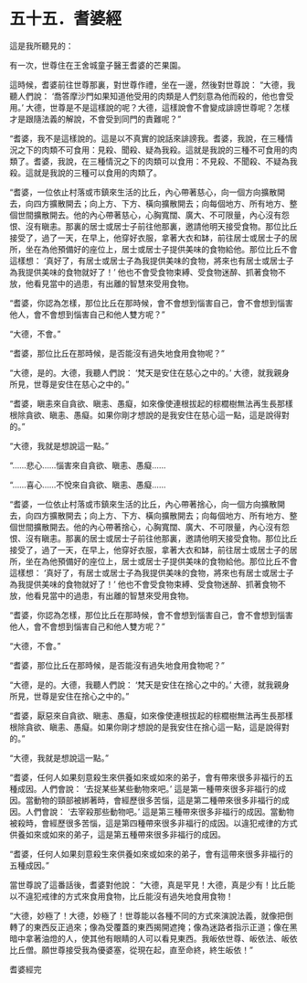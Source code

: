 # 五十五．耆婆經

這是我所聽見的：

有一次，世尊住在王舍城童子醫王耆婆的芒果園。

這時候，耆婆前往世尊那裏，對世尊作禮，坐在一邊，然後對世尊說： “大德，我聽人們說： ‘喬答摩沙門如果知道他受用的肉類是人們刻意為他而殺的，他也會受用。’ 大德，世尊是不是這樣說的呢？大德，這樣說會不會變成誹謗世尊呢？怎樣才是跟隨法義的解說，不會受到同門的責難呢？”

“耆婆，我不是這樣說的。這是以不真實的說話來誹謗我。耆婆，我說，在三種情況之下的肉類不可食用：見殺、聞殺、疑為我殺。這就是我說的三種不可食用的肉類了。耆婆，我說，在三種情況之下的肉類可以食用：不見殺、不聞殺、不疑為我殺。這就是我說的三種可以食用的肉類了。

“耆婆，一位依止村落或市鎮來生活的比丘，內心帶著慈心，向一個方向擴散開去，向四方擴散開去；向上方、下方、橫向擴散開去；向每個地方、所有地方、整個世間擴散開去。他的內心帶著慈心，心胸寬闊、廣大、不可限量，內心沒有怨恨、沒有瞋恚。那裏的居士或居士子前往他那裏，邀請他明天接受食物。那位比丘接受了，過了一天，在早上，他穿好衣服，拿著大衣和缽，前往居士或居士子的居所，坐在為他預備好的座位上，居士或居士子提供美味的食物給他。那位比丘不會這樣想： ‘真好了，有居士或居士子為我提供美味的食物，將來也有居士或居士子為我提供美味的食物就好了！’ 他也不會受食物束縛、受食物迷醉、抓著食物不放，他看見當中的過患，有出離的智慧來受用食物。

“耆婆，你認為怎樣，那位比丘在那時候，會不會想到惱害自己，會不會想到惱害他人，會不會想到惱害自己和他人雙方呢？”

“大德，不會。”

“耆婆，那位比丘在那時候，是否能沒有過失地食用食物呢？”

“大德，是的。大德，我聽人們說： ‘梵天是安住在慈心之中的。’ 大德，就我親身所見，世尊是安住在慈心之中的。”

“耆婆，瞋恚來自貪欲、瞋恚、愚癡，如來像使連根拔起的棕櫚樹無法再生長那樣根除貪欲、瞋恚、愚癡。如果你剛才想說的是我安住在慈心這一點，這是說得對的。”

“大德，我就是想說這一點。”

“……悲心……惱害來自貪欲、瞋恚、愚癡……

“……喜心……不悅來自貪欲、瞋恚、愚癡……

“耆婆，一位依止村落或市鎮來生活的比丘，內心帶著捨心，向一個方向擴散開去，向四方擴散開去；向上方、下方、橫向擴散開去；向每個地方、所有地方、整個世間擴散開去。他的內心帶著捨心，心胸寬闊、廣大、不可限量，內心沒有怨恨、沒有瞋恚。那裏的居士或居士子前往他那裏，邀請他明天接受食物。那位比丘接受了，過了一天，在早上，他穿好衣服，拿著大衣和缽，前往居士或居士子的居所，坐在為他預備好的座位上，居士或居士子提供美味的食物給他。那位比丘不會這樣想： ‘真好了，有居士或居士子為我提供美味的食物，將來也有居士或居士子為我提供美味的食物就好了！’ 他也不會受食物束縛、受食物迷醉、抓著食物不放，他看見當中的過患，有出離的智慧來受用食物。

“耆婆，你認為怎樣，那位比丘在那時候，會不會想到惱害自己，會不會想到惱害他人，會不會想到惱害自己和他人雙方呢？”

“大德，不會。”

“耆婆，那位比丘在那時候，是否能沒有過失地食用食物呢？”

“大德，是的。大德，我聽人們說： ‘梵天是安住在捨心之中的。’ 大德，就我親身所見，世尊是安住在捨心之中的。”

“耆婆，厭惡來自貪欲、瞋恚、愚癡，如來像使連根拔起的棕櫚樹無法再生長那樣根除貪欲、瞋恚、愚癡。如果你剛才想說的是我安住在捨心這一點，這是說得對的。”

“大德，我就是想說這一點。”

“耆婆，任何人如果刻意殺生來供養如來或如來的弟子，會有帶來很多非福行的五種成因。人們會說： ‘去捉某些某些動物來吧。’ 這是第一種帶來很多非福行的成因。當動物的頸部被綁著時，會經歷很多苦惱，這是第二種帶來很多非福行的成因。人們會說： ‘去宰殺那些動物吧。’ 這是第三種帶來很多非福行的成因。當動物被殺時，會經歷很多苦惱，這是第四種帶來很多非福行的成因。以違犯戒律的方式供養如來或如來的弟子，這是第五種帶來很多非福行的成因。

“耆婆，任何人如果刻意殺生來供養如來或如來的弟子，會有這帶來很多非福行的五種成因。”

當世尊說了這番話後，耆婆對他說： “大德，真是罕見！大德，真是少有！比丘能以不違犯戒律的方式來食用食物，比丘能沒有過失地食用食物！

“大德，妙極了！大德，妙極了！世尊能以各種不同的方式來演說法義，就像把倒轉了的東西反正過來；像為受覆蓋的東西揭開遮掩；像為迷路者指示正道；像在黑暗中拿著油燈的人，使其他有眼睛的人可以看見東西。我皈依世尊、皈依法、皈依比丘僧。願世尊接受我為優婆塞，從現在起，直至命終，終生皈依！”

耆婆經完
